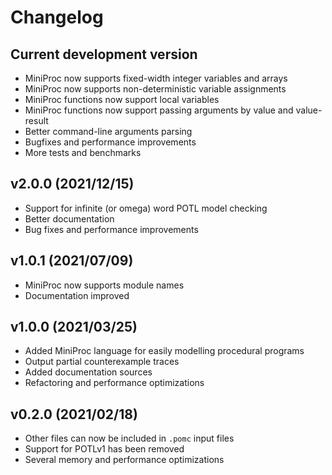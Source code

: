 # Changelog


## Current development version

- MiniProc now supports fixed-width integer variables and arrays
- MiniProc now supports non-deterministic variable assignments
- MiniProc functions now support local variables
- MiniProc functions now support passing arguments by value and value-result
- Better command-line arguments parsing
- Bugfixes and performance improvements
- More tests and benchmarks


## v2.0.0 (2021/12/15)

- Support for infinite (or omega) word POTL model checking
- Better documentation
- Bug fixes and performance improvements


## v1.0.1 (2021/07/09)

- MiniProc now supports module names
- Documentation improved


## v1.0.0 (2021/03/25)

- Added MiniProc language for easily modelling procedural programs
- Output partial counterexample traces
- Added documentation sources
- Refactoring and performance optimizations


## v0.2.0 (2021/02/18)

- Other files can now be included in `.pomc` input files
- Support for POTLv1 has been removed
- Several memory and performance optimizations
